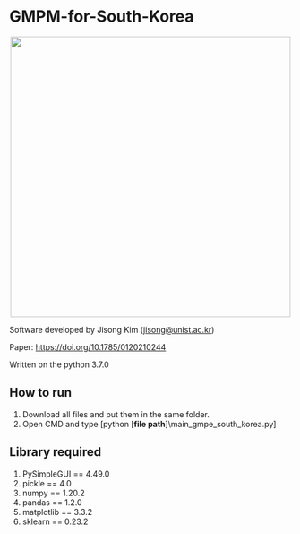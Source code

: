 # GMPM-for-South-Korea
<p align="center">
<img width="500" src="https://user-images.githubusercontent.com/54570998/142714570-3e7c15b1-1c15-44f8-814e-56764647541a.png">
</p>

Software developed by Jisong Kim (jisong@unist.ac.kr)

Paper: https://doi.org/10.1785/0120210244

Written on the python 3.7.0

## How to run
1. Download all files and put them in the same folder.
2. Open CMD and type [python [**file path**]\main_gmpe_south_korea.py]

## Library required
1. PySimpleGUI == 4.49.0
2. pickle == 4.0
3. numpy == 1.20.2
4. pandas == 1.2.0
5. matplotlib == 3.3.2
6. sklearn == 0.23.2

